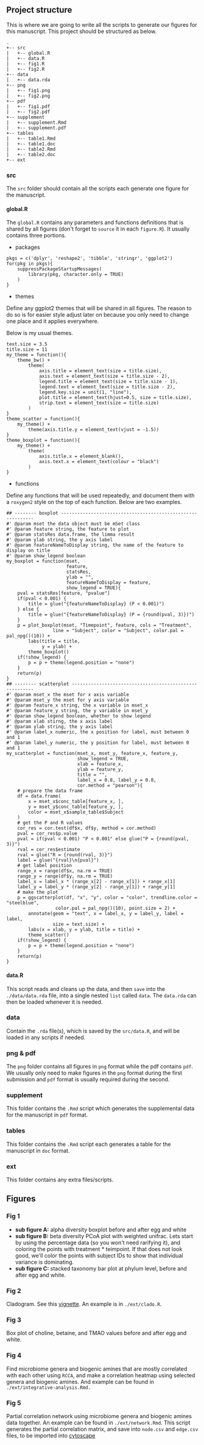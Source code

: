 ## Project structure

This is where we are going to write all the scripts to generate our figures for this manuscript. This project should be structured as below.

```
.
+-- src
|   +-- global.R
|   +-- data.R
|   +-- fig1.R
|   +-- fig2.R
+-- data
|   +-- data.rda
+-- png
|   +-- fig1.png
|   +-- fig2.png
+-- pdf
|   +-- fig1.pdf
|   +-- fig2.pdf
+-- supplement
|   +-- supplement.Rmd
|   +-- supplement.pdf
+-- tables
|   +-- table1.Rmd
|   +-- table1.doc
|   +-- table2.Rmd
|   +-- table2.doc
+-- ext
```

### src

The `src` folder should contain all the scripts each generate one figure for the manuscript. 

#### global.R

The `global.R` contains any parameters and functions definitions that is shared by all figures (don't forget to `source` it in each `figure.R`). It usually contains three portions.

+ packages

```
pkgs = c('dplyr', 'reshape2', 'tibble', 'stringr', 'ggplot2')
for(pkg in pkgs){
    suppressPackageStartupMessages(
        library(pkg, character.only = TRUE)
    )
}
```

+ themes

Define any ggplot2 themes that will be shared in all figures. The reason to do so is for easier style adjust later on because you only need to change one place and it applies everywhere.

Below is my usual themes.

```
text.size = 3.5
title.size = 11
my_theme = function(){
    theme_bw() +
        theme(
            axis.title = element_text(size = title.size),
            axis.text = element_text(size = title.size - 2),
            legend.title = element_text(size = title.size - 1),
            legend.text = element_text(size = title.size - 2),
            legend.key.size = unit(1, "line"),
            plot.title = element_text(hjust=0.5, size = title.size),
            strip.text = element_text(size = title.size)
        )
}
theme_scatter = function(){
    my_theme() +
        theme(axis.title.y = element_text(vjust = -1.5))
}
theme_boxplot = function(){
    my_theme() +
        theme(
            axis.title.x = element_blank(),
            axis.text.x = element_text(colour = "black")
        )
}
```

+ functions

Define any functions that will be used repeatedly, and document them with a `roxygen2` style on the top of each function. Below are two examples.

```
## -------- boxplot ------------------------------------------------------------
#' @param mset the data object must be mSet class
#' @param feature string, the feature to plot
#' @param statsRes data.frame, the limma result
#' @param ylab string, the y axis label
#' @param featureNameToDisplay string, the name of the feature to display on title
#' @param show_legend boolean
my_boxplot = function(mset, 
                      feature, 
                      statsRes, 
                      ylab = "", 
                      featureNameToDisplay = feature, 
                      show_legend = TRUE){
    pval = statsRes[feature, "pvalue"]
    if(pval < 0.001) {
        title = glue("{featureNameToDisplay} (P < 0.001)")
    } else {
        title = glue("{featureNameToDisplay} (P = {round(pval, 3)})")   
    }
    p = plot_boxplot(mset, "Timepoint", feature, cols = "Treatment", 
                 line = "Subject", color = "Subject", color.pal = pal_npg()(10)) +
        labs(title = title,
             y = ylab) +
        theme_boxplot()
    if(!show_legend) {
        p = p + theme(legend.position = "none")
    }
    return(p)
}
## -------- scatterplot --------------------------------------------------------
#' @param mset_x the mset for x axis variable
#' @param mset_y the mset for y axis variable
#' @param feature_x string, the x variable in mset_x
#' @param feature_y string, the y variable in mset_y
#' @param show_legend boolean, whether to show legend
#' @param xlab stirng, the x axis label
#' @param ylab string, the y axis label
#' @param label_x numeric, the x position for label, must between 0 and 1
#' @param label_y numeric, the y position for label, must between 0 and 1
my_scatterplot = function(mset_x, mset_y, feature_x, feature_y, 
                          show_legend = TRUE, 
                          xlab = feature_x,
                          ylab = feature_y, 
                          title = "", 
                          label_x = 0.8, label_y = 0.8,
                          cor.method = "pearson"){
    # prepare the data frame
    df = data.frame(
        x = mset_x$conc_table[feature_x, ],
        y = mset_y$conc_table[feature_y, ],
        color = mset_x$sample_table$Subject
    )
    # get the P and R values
    cor_res = cor.test(df$x, df$y, method = cor.method)
    pval = cor_res$p.value
    pval = if(pval < 0.001) "P < 0.001" else glue("P = {round(pval, 3)}")
    rval = cor_res$estimate
    rval = glue("R = {round(rval, 3)}")
    label = glue("{rval}\n{pval}")
    # get label position
    range_x = range(df$x, na.rm = TRUE)
    range_y = range(df$y, na.rm = TRUE)
    label_x = label_x * (range_x[2] - range_x[1]) + range_x[1]
    label_y = label_y * (range_y[2] - range_y[1]) + range_y[1]
    # make the plot
    p = ggscatterplot(df, "x", "y", color = "color", trendline.color = "steelblue",
                  color.pal = pal_npg()(10), point.size = 2) +
        annotate(geom = "text", x = label_x, y = label_y, label = label, 
                 size = text.size) +
        labs(x = xlab, y = ylab, title = title) +
        theme_scatter()
    if(!show_legend) {
        p = p + theme(legend.position = "none")
    }
    return(p)
}
```

#### data.R

This script reads and cleans up the data, and then `save` into the `./data/data.rda` file, into a single nested `list` called `data`. The `data.rda` can then be loaded whenever it is needed.

### data

Contain the `.rda` file(s), which is saved by the `src/data.R`, and will be loaded in any scripts if needed.

### png & pdf

The `png` folder contains all figures in `png` format while the pdf contains `pdf`. We usually only need to make figures in the `png` format during the first submission and `pdf` format is usually required during the second.

### supplement

This folder contains the `.Rmd` script which generates the supplemental data for the manuscript in `pdf` format.

### tables

This folder contains the `.Rmd` script each generates a table for the manuscript in `doc` format.

### ext

This folder contains any extra files/scripts.

## Figures

### Fig 1

+ **sub figure A:** alpha diversity boxplot before and after egg and white
+ **sub figure B:** beta diversity PCoA plot with weighted unifrac. Lets start by using the percentage data (so you won't need rarifying it), and coloring the points with treatment * teimpoint. If that does not look good, we'll color the points with subject IDs to show that individual variance is dominating.
+ **sub figure C:** stacked taxonomy bar plot at phylum level, before and after egg and white.

### Fig 2

Cladogram. See this [vignette](https://zhuchcn.github.io/docs/packages/phylox/basic_usage.html). An example is in `./ext/clado.R`.

### Fig 3

Box plot of choline, betaine, and TMAO values before and after egg and white.

### Fig 4

Find microbiome genera and biogenic amines that are mostly correlated with each other using `RCCA`, and make a correlation heatmap using selected genera and biogenic amines. And example can be found in `./ext/integrative-analysis.Rmd.`

### Fig 5

Partial correlation network using microbiome genera and biogenic amines data together. An example can be found in `./ext/network.Rmd`. This script generates the partial correlation matrix, and save into `node.csv` and `edge.csv` files, to be imported into [cytoscape](https://cytoscape.org/)
